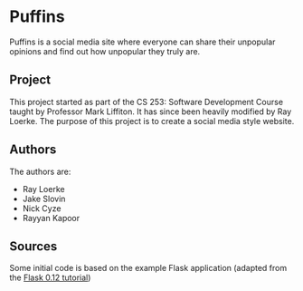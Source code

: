 # Puffins
Puffins is a social media site where everyone can share their unpopular opinions and find out how unpopular they truly are. 

## Project
This project started as part of the CS 253: Software Development Course taught by Professor Mark Liffiton. 
It has since been heavily modified by Ray Loerke.
The purpose of this project is to create a social media style website.

## Authors
The authors are:
* Ray Loerke
* Jake Slovin  
* Nick Cyze
* Rayyan Kapoor

## Sources
Some initial code is based on the example Flask application (adapted from the [Flask 0.12 tutorial](https://www.iwu.edu/~mliffito/flask_tutorial/))